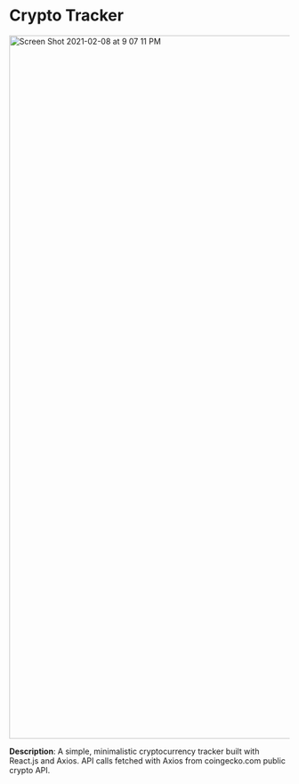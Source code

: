 # Crypto Tracker

<img width="1263" alt="Screen Shot 2021-02-08 at 9 07 11 PM" src="https://user-images.githubusercontent.com/51249015/107314336-a353b780-6a51-11eb-8986-8aa0d96a2521.png">





**Description**: A simple, minimalistic cryptocurrency tracker built with React.js and Axios. API calls fetched with Axios from coingecko.com public crypto API.

